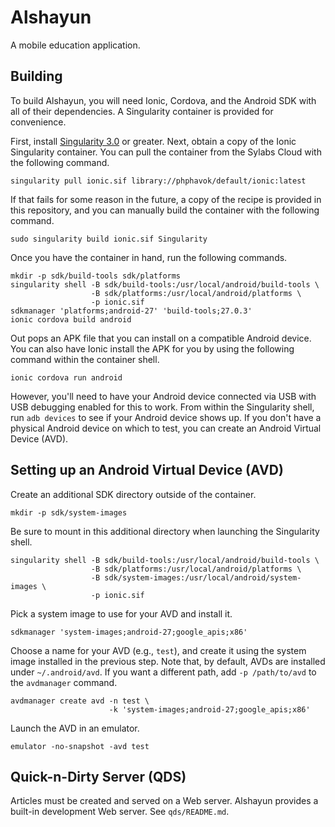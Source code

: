 # Alshayun

A mobile education application.

## Building

To build Alshayun, you will need Ionic, Cordova, and the Android SDK with all of
their dependencies. A Singularity container is provided for convenience.

First, install [Singularity
3.0](https://www.sylabs.io/guides/3.0/user-guide/installation.html) or greater.
Next, obtain a copy of the Ionic Singularity container. You can pull the
container from the Sylabs Cloud with the following command.

    singularity pull ionic.sif library://phphavok/default/ionic:latest

If that fails for some reason in the future, a copy of the recipe is provided in
this repository, and you can manually build the container with the following
command.

    sudo singularity build ionic.sif Singularity

Once you have the container in hand, run the following commands.

    mkdir -p sdk/build-tools sdk/platforms
    singularity shell -B sdk/build-tools:/usr/local/android/build-tools \
                      -B sdk/platforms:/usr/local/android/platforms \
                      -p ionic.sif
    sdkmanager 'platforms;android-27' 'build-tools;27.0.3'
    ionic cordova build android

Out pops an APK file that you can install on a compatible Android device. You
can also have Ionic install the APK for you by using the following command
within the container shell.

    ionic cordova run android

However, you'll need to have your Android device connected via USB with USB
debugging enabled for this to work. From within the Singularity shell, run `adb
devices` to see if your Android device shows up. If you don't have a physical
Android device on which to test, you can create an Android Virtual Device (AVD).

## Setting up an Android Virtual Device (AVD)

Create an additional SDK directory outside of the container.

    mkdir -p sdk/system-images

Be sure to mount in this additional directory when launching the Singularity
shell.

    singularity shell -B sdk/build-tools:/usr/local/android/build-tools \
                      -B sdk/platforms:/usr/local/android/platforms \
                      -B sdk/system-images:/usr/local/android/system-images \
                      -p ionic.sif

Pick a system image to use for your AVD and install it.

    sdkmanager 'system-images;android-27;google_apis;x86'

Choose a name for your AVD (e.g., `test`), and create it using the system image
installed in the previous step. Note that, by default, AVDs are installed under
`~/.android/avd`. If you want a different path, add `-p /path/to/avd` to the
`avdmanager` command.

    avdmanager create avd -n test \
                          -k 'system-images;android-27;google_apis;x86'

Launch the AVD in an emulator.

    emulator -no-snapshot -avd test

## Quick-n-Dirty Server (QDS)

Articles must be created and served on a Web server. Alshayun provides a
built-in development Web server. See `qds/README.md`.
